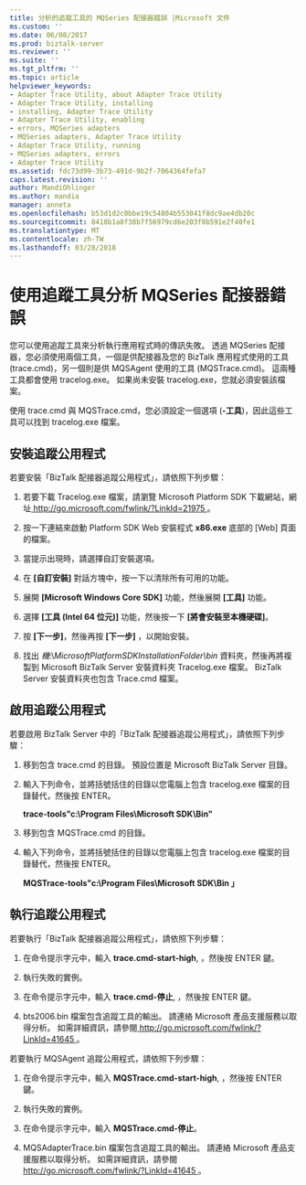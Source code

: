 ```yaml
---
title: 分析的追蹤工具的 MQSeries 配接器錯誤 |Microsoft 文件
ms.custom: ''
ms.date: 06/08/2017
ms.prod: biztalk-server
ms.reviewer: ''
ms.suite: ''
ms.tgt_pltfrm: ''
ms.topic: article
helpviewer_keywords:
- Adapter Trace Utility, about Adapter Trace Utility
- Adapter Trace Utility, installing
- installing, Adapter Trace Utility
- Adapter Trace Utility, enabling
- errors, MQSeries adapters
- MQSeries adapters, Adapter Trace Utility
- Adapter Trace Utility, running
- MQSeries adapters, errors
- Adapter Trace Utility
ms.assetid: fdc73d99-3b73-491d-9b2f-7064364fefa7
caps.latest.revision: ''
author: MandiOhlinger
ms.author: mandia
manager: anneta
ms.openlocfilehash: b53d1d2c0bbe19c54804b553041f8dc9ae4db20c
ms.sourcegitcommit: 8418b1a8f38b7f56979cd6e203f0b591e2f40fe1
ms.translationtype: MT
ms.contentlocale: zh-TW
ms.lasthandoff: 03/28/2018
---
```

# <a name="analyzing-mqseries-adapter-errors-with-the-trace-tools"></a>使用追蹤工具分析 MQSeries 配接器錯誤
您可以使用追蹤工具來分析執行應用程式時的傳訊失敗。 透過 MQSeries 配接器，您必須使用兩個工具，一個是供配接器及您的 BizTalk 應用程式使用的工具 (trace.cmd)，另一個則是供 MQSAgent 使用的工具 (MQSTrace.cmd)。 這兩種工具都會使用 tracelog.exe。 如果尚未安裝 tracelog.exe，您就必須安裝該檔案。  
  
 使用 trace.cmd 與 MQSTrace.cmd，您必須設定一個選項 (**-工具**)，因此這些工具可以找到 tracelog.exe 檔案。  
  
## <a name="install-the-trace-utility"></a>安裝追蹤公用程式  
 若要安裝「BizTalk 配接器追蹤公用程式」，請依照下列步驟：  
  
1.  若要下載 Tracelog.exe 檔案，請瀏覽 Microsoft Platform SDK 下載網站，網址[ http://go.microsoft.com/fwlink/?LinkId=21975 ](http://go.microsoft.com/fwlink/?LinkId=21975)。  
  
2.  按一下連結來啟動 Platform SDK Web 安裝程式 **x86.exe** 底部的 [Web] 頁面的檔案。  
  
3.  當提示出現時，請選擇自訂安裝選項。  
  
4.  在 **[自訂安裝]** 對話方塊中，按一下以清除所有可用的功能。  
  
5.  展開 **[Microsoft Windows Core SDK]** 功能，然後展開 **[工具]** 功能。  
  
6.  選擇 **[工具 (Intel 64 位元)]** 功能，然後按一下 **[將會安裝至本機硬碟]**。  
  
7.  按 **[下一步]**，然後再按 **[下一步]** ，以開始安裝。  
  
8.  找出 *機*:\\*MicrosoftPlatformSDKInstallationFolder\bin* 資料夾，然後再將複製到 Microsoft BizTalk Server 安裝資料夾 Tracelog.exe 檔案。 BizTalk Server 安裝資料夾也包含 Trace.cmd 檔案。  
  
## <a name="enable-the-trace-utility"></a>啟用追蹤公用程式  
 若要啟用 BizTalk Server 中的「BizTalk 配接器追蹤公用程式」，請依照下列步驟：  
  
1.  移到包含 trace.cmd 的目錄。 預設位置是 Microsoft BizTalk Server 目錄。  
  
2.  輸入下列命令，並將括號括住的目錄以您電腦上包含 tracelog.exe 檔案的目錄替代，然後按 ENTER。  
  
     **trace-tools"c:\Program Files\Microsoft SDK\Bin"**  
  
3.  移到包含 MQSTrace.cmd 的目錄。  
  
4.  輸入下列命令，並將括號括住的目錄以您電腦上包含 tracelog.exe 檔案的目錄替代，然後按 ENTER。  
  
     **MQSTrace-tools"c:\Program Files\Microsoft SDK\Bin 」**  
  
## <a name="run-the-trace-utility"></a>執行追蹤公用程式  
 若要執行「BizTalk 配接器追蹤公用程式」，請依照下列步驟：  
  
1.  在命令提示字元中，輸入 **trace.cmd-start-high**, ，然後按 ENTER 鍵。  
  
2.  執行失敗的實例。  
  
3.  在命令提示字元中，輸入 **trace.cmd-停止**, ，然後按 ENTER 鍵。  
  
4.  bts2006.bin 檔案包含追蹤工具的輸出。 請連絡 Microsoft 產品支援服務以取得分析。 如需詳細資訊，請參閱[ http://go.microsoft.com/fwlink/?LinkId=41645 ](http://go.microsoft.com/fwlink/?LinkId=41645)。  
  
 若要執行 MQSAgent 追蹤公用程式，請依照下列步驟：  
  
1.  在命令提示字元中，輸入 **MQSTrace.cmd-start-high**, ，然後按 ENTER 鍵。  
  
2.  執行失敗的實例。  
  
3.  在命令提示字元中，輸入 **MQSTrace.cmd-停止**。  
  
4.  MQSAdapterTrace.bin 檔案包含追蹤工具的輸出。 請連絡 Microsoft 產品支援服務以取得分析。 如需詳細資訊，請參閱[ http://go.microsoft.com/fwlink/?LinkId=41645 ](http://go.microsoft.com/fwlink/?LinkId=41645)。